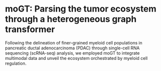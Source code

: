 # moGT: Parsing the tumor ecosystem through a heterogeneous graph transformer
Following the delineation of finer-grained myeloid cell populations in pancreatic ductal adenocarcinoma (PDAC) through single-cell RNA sequencing (scRNA-seq) analysis, we employed moGT to integrate multimodal data and unveil the ecosystem orchestrated by myeloid cell regulation.
